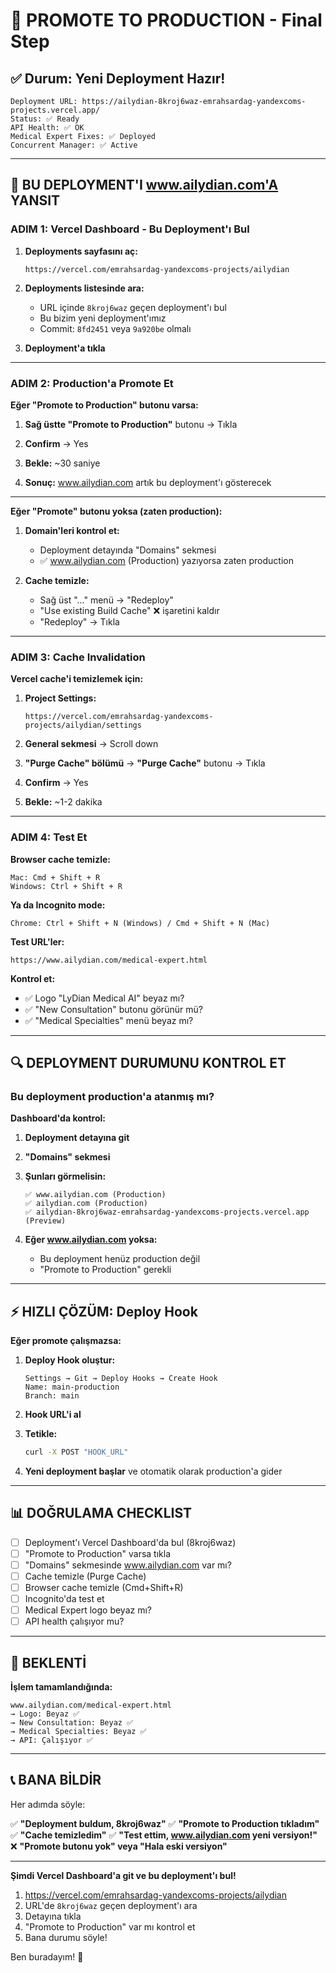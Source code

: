 # 🚀 PROMOTE TO PRODUCTION - Final Step

## ✅ Durum: Yeni Deployment Hazır!

```
Deployment URL: https://ailydian-8kroj6waz-emrahsardag-yandexcoms-projects.vercel.app/
Status: ✅ Ready
API Health: ✅ OK
Medical Expert Fixes: ✅ Deployed
Concurrent Manager: ✅ Active
```

---

## 🎯 BU DEPLOYMENT'I www.ailydian.com'A YANSIT

### **ADIM 1: Vercel Dashboard - Bu Deployment'ı Bul**

1. **Deployments sayfasını aç:**
   ```
   https://vercel.com/emrahsardag-yandexcoms-projects/ailydian
   ```

2. **Deployments listesinde ara:**
   - URL içinde `8kroj6waz` geçen deployment'ı bul
   - Bu bizim yeni deployment'ımız
   - Commit: `8fd2451` veya `9a920be` olmalı

3. **Deployment'a tıkla**

---

### **ADIM 2: Production'a Promote Et**

**Eğer "Promote to Production" butonu varsa:**

1. **Sağ üstte "Promote to Production"** butonu → Tıkla

2. **Confirm** → Yes

3. **Bekle:** ~30 saniye

4. **Sonuç:** www.ailydian.com artık bu deployment'ı gösterecek

---

**Eğer "Promote" butonu yoksa (zaten production):**

1. **Domain'leri kontrol et:**
   - Deployment detayında "Domains" sekmesi
   - ✅ www.ailydian.com (Production) yazıyorsa zaten production

2. **Cache temizle:**
   - Sağ üst "..." menü → "Redeploy"
   - "Use existing Build Cache" ❌ işaretini kaldır
   - "Redeploy" → Tıkla

---

### **ADIM 3: Cache Invalidation**

**Vercel cache'i temizlemek için:**

1. **Project Settings:**
   ```
   https://vercel.com/emrahsardag-yandexcoms-projects/ailydian/settings
   ```

2. **General sekmesi** → Scroll down

3. **"Purge Cache" bölümü** → **"Purge Cache"** butonu → Tıkla

4. **Confirm** → Yes

5. **Bekle:** ~1-2 dakika

---

### **ADIM 4: Test Et**

**Browser cache temizle:**
```
Mac: Cmd + Shift + R
Windows: Ctrl + Shift + R
```

**Ya da Incognito mode:**
```
Chrome: Ctrl + Shift + N (Windows) / Cmd + Shift + N (Mac)
```

**Test URL'ler:**
```
https://www.ailydian.com/medical-expert.html
```

**Kontrol et:**
- ✅ Logo "LyDian Medical AI" beyaz mı?
- ✅ "New Consultation" butonu görünür mü?
- ✅ "Medical Specialties" menü beyaz mı?

---

## 🔍 DEPLOYMENT DURUMUNU KONTROL ET

### **Bu deployment production'a atanmış mı?**

**Dashboard'da kontrol:**

1. **Deployment detayına git**

2. **"Domains" sekmesi**

3. **Şunları görmelisin:**
   ```
   ✅ www.ailydian.com (Production)
   ✅ ailydian.com (Production)
   ✅ ailydian-8kroj6waz-emrahsardag-yandexcoms-projects.vercel.app (Preview)
   ```

4. **Eğer www.ailydian.com yoksa:**
   - Bu deployment henüz production değil
   - "Promote to Production" gerekli

---

## ⚡ HIZLI ÇÖZÜM: Deploy Hook

**Eğer promote çalışmazsa:**

1. **Deploy Hook oluştur:**
   ```
   Settings → Git → Deploy Hooks → Create Hook
   Name: main-production
   Branch: main
   ```

2. **Hook URL'i al**

3. **Tetikle:**
   ```bash
   curl -X POST "HOOK_URL"
   ```

4. **Yeni deployment başlar** ve otomatik olarak production'a gider

---

## 📊 DOĞRULAMA CHECKLIST

- [ ] Deployment'ı Vercel Dashboard'da bul (8kroj6waz)
- [ ] "Promote to Production" varsa tıkla
- [ ] "Domains" sekmesinde www.ailydian.com var mı?
- [ ] Cache temizle (Purge Cache)
- [ ] Browser cache temizle (Cmd+Shift+R)
- [ ] Incognito'da test et
- [ ] Medical Expert logo beyaz mı?
- [ ] API health çalışıyor mu?

---

## 🎯 BEKLENTİ

**İşlem tamamlandığında:**

```
www.ailydian.com/medical-expert.html
→ Logo: Beyaz ✅
→ New Consultation: Beyaz ✅
→ Medical Specialties: Beyaz ✅
→ API: Çalışıyor ✅
```

---

## 📞 BANA BİLDİR

Her adımda söyle:

✅ **"Deployment buldum, 8kroj6waz"**
✅ **"Promote to Production tıkladım"**
✅ **"Cache temizledim"**
✅ **"Test ettim, www.ailydian.com yeni versiyon!"**
❌ **"Promote butonu yok" veya "Hala eski versiyon"**

---

**Şimdi Vercel Dashboard'a git ve bu deployment'ı bul!**

1. https://vercel.com/emrahsardag-yandexcoms-projects/ailydian
2. URL'de `8kroj6waz` geçen deployment'ı ara
3. Detayına tıkla
4. "Promote to Production" var mı kontrol et
5. Bana durumu söyle!

Ben buradayım! 🚀
